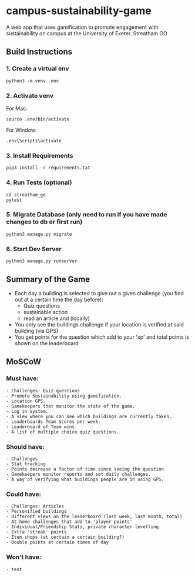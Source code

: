 # campus-sustainability-game

A web app that uses gamification to promote engagement with sustainability on campus at the University of Exeter.
Streatham GO

## Build Instructions

### 1. Create a virtual env

```
python3 -m venv .env
```

### 2. Activate venv

For Mac:

```
source .env/bin/activate
```

For Window:

```
.env\Scripts\activate
```

### 3. Install Requirements

```
pip3 install -r requirements.txt
```

### 4. Run Tests (optional)

```
cd streatham_go
pytest
```

### 5. Migrate Database (only need to run if you have made changes to db or first run)

```
python3 manage.py migrate
```

### 6. Start Dev Server

```
python3 manage.py runserver
```

## Summary of the Game

- Each day a building is selected to give out a given challenge (you find out at a certain time the day before):
  - Quiz questions
  - sustainable action
  - read an article and (locally)
- You only see the buildings challenge if your location is verified at said building (via GPS)
- You get points for the question which add to your 'xp' and total points is shown on the leaderboard

## MoSCoW

### Must have:

    - Challenges: Quiz questions
    - Promote Sustainability using gamification.
    - Location GPS.
    - Gamekeepers that monitor the state of the game.
    - Log in system.
    - A view where you can see which buildings are currently taken.
    - Leaderboards Team Scores per week.
    - Leaderboard of Team wins.
    - A list of multiple choice quiz questions.

### Should have:

    - Challenges
    - Stat tracking
    - Points decrease a factor of time since seeing the question
    - Gamekeepers monitor reports and set daily challenges.
    - A way of verifying what buildings people are in using GPS.

### Could have:

    - Challenges: Articles
    - Personified buildings
    - Different views on the leaderboard (last week, last month, total)
    - At home challenges that add to 'player points'
    - Individual/Friendship Stats, private character levelling.
    - Extra 'streak' points
    - Item shops (at certain a certain building?)
    - Double points at certain times of day

### Won't have:

    - test

